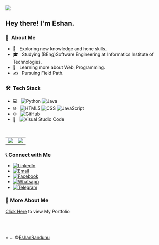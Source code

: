 <img src="https://thumbs.dreamstime.com/b/welcome-letters-banner-overlapping-colorful-squares-background-121137709.jpg">

<h2> Hey there! I'm Eshan.</h2>

<h3> 👨 &nbsp;About Me </h3>

- 🤔 &nbsp; Exploring new knowledge and hone skills.
- 🎓 &nbsp; Studying (BEng)Software Engineering at Informatics Institute of Technologies.
- 🌱 &nbsp; Learning more about Web, Programming.
- ✍️ &nbsp; Pursuing Field Path.

<h3> 🛠 &nbsp;Tech Stack</h3>

- 💻 &nbsp;
  ![Python](https://img.shields.io/badge/-Python-333333?style=flat&logo=python)
  ![Java](https://img.shields.io/badge/-Java-333333?style=flat&logo=Java&logoColor=007396)
- 🌐 &nbsp;
  ![HTML5](https://img.shields.io/badge/-HTML5-333333?style=flat&logo=HTML5)
  ![CSS](https://img.shields.io/badge/-CSS-333333?style=flat&logo=CSS3&logoColor=1572B6)
  ![JavaScript](https://img.shields.io/badge/-JavaScript-333333?style=flat&logo=javascript)
- ⚙️ &nbsp;
  ![GitHub](https://img.shields.io/badge/-GitHub-333333?style=flat&logo=github)
- 🔧 &nbsp;
  ![Visual Studio Code](https://img.shields.io/badge/-Visual%20Studio%20Code-333333?style=flat&logo=visual-studio-code&logoColor=007ACC)

<br/>

<table>
<tr>
<td><img src ="https://github-readme-stats.vercel.app/api?username=EshanRandunu&count_private=true&include_all_commits=true%22"></td>
<td><img src ="http://github-readme-streak-stats.herokuapp.com/?user=EshanRandunu&hide_border=true&background=ffffff&currStreakLabel=ffffff&date_format=j%20M%5B%20Y%5D%22"></td>
</tr>
</table>

<h3>📞&nbsp;Connect with Me</h3>

<p align="center">
  <ul>
    <li><a href="https://www.linkedin.com/in/eshan-randunu-4bb7a0268/"><img alt="LinkedIn" src="https://img.shields.io/badge/LinkedIn-Eshan%20Randunu-blue?style=flat-square&logo=linkedin"></a></li>
    <li><a href="mailto:eshan152randunu@gmail.com"><img alt="Email" src="https://img.shields.io/badge/Email-eshan152randunu@gmail.com-blue?style=flat-square&logo=gmail"></a></li>
    <li><a href="https://web.facebook.com/eshan.randunu.9/"><img alt="Facebook" src="https://img.shields.io/badge/Facebook-Eshan%20Randunu-blue?style=flat-square&logo=facebook"></a></li>
    <li><a href="####"><img alt="Whatsapp" src="https://img.shields.io/badge/Whatsapp-####%20####-blue?style=flat-square&logo=whatsapp"></a></li>
    <li><a href="https://t.me/#####"><img alt="Telegram" src="https://img.shields.io/badge/Telegram-###%20K###-blue?style=flat-square&logo=telegram"></a></li>
  </ul>
</p>


<h3>💼&nbsp;More About Me</h3>
<a href="####"> Click Here</a> to view My Portfolio
<br><br><br><br>

⭐️ ... &copy;[EshanRandunu](https://github.com/EshanRandunu)
